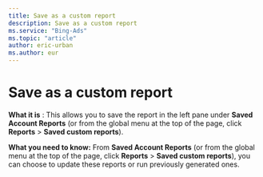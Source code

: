 ```yaml
---
title: Save as a custom report
description: Save as a custom report
ms.service: "Bing-Ads"
ms.topic: "article"
author: eric-urban
ms.author: eur
---
```


# Save as a custom report

**What it is** : This allows you to save the report in the left pane under **Saved Account Reports** (or from the global menu at the top of the page, click **Reports** > **Saved custom reports**).
> 
**What you need to know:**  From **Saved Account Reports** (or from the global menu at the top of the page, click **Reports** > **Saved custom reports**), you can choose to update these reports or run previously generated ones.


